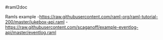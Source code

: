 #raml2doc


Ramls example
-https://raw.githubusercontent.com/raml-org/raml-tutorial-200/master/jukebox-api.raml
-https://raw.githubusercontent.com/scaganoff/example-eventlog-api/master/eventlog.raml